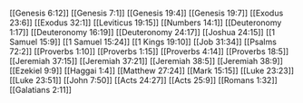 [[Genesis 6:12]]
[[Genesis 7:1]]
[[Genesis 19:4]]
[[Genesis 19:7]]
[[Exodus 23:6]]
[[Exodus 32:1]]
[[Leviticus 19:15]]
[[Numbers 14:1]]
[[Deuteronomy 1:17]]
[[Deuteronomy 16:19]]
[[Deuteronomy 24:17]]
[[Joshua 24:15]]
[[1 Samuel 15:9]]
[[1 Samuel 15:24]]
[[1 Kings 19:10]]
[[Job 31:34]]
[[Psalms 72:2]]
[[Proverbs 1:10]]
[[Proverbs 1:15]]
[[Proverbs 4:14]]
[[Proverbs 18:5]]
[[Jeremiah 37:15]]
[[Jeremiah 37:21]]
[[Jeremiah 38:5]]
[[Jeremiah 38:9]]
[[Ezekiel 9:9]]
[[Haggai 1:4]]
[[Matthew 27:24]]
[[Mark 15:15]]
[[Luke 23:23]]
[[Luke 23:51]]
[[John 7:50]]
[[Acts 24:27]]
[[Acts 25:9]]
[[Romans 1:32]]
[[Galatians 2:11]]
